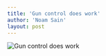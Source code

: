 ```yaml
---
title: 'Gun control does work'
author: 'Noam Sain'
layout: post
---
```


![Gun control does work](https://4.bp.blogspot.com/_8aN4krk1nsk/Sbkv2cOnfUI/AAAAAAAAAKc/rBwBnkSeYx4/s1024/GUNCONTR.jpg "Gun control does work")
